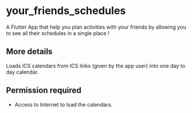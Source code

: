 # your_friends_schedules

A Flutter App that help you plan activities with your friends by allowing you to see all their schedules in a single place ! 

## More details 

Loads ICS calendars from ICS links (given by the app user) into one day to day calendar.

## Permission required

* Access to Internet to load the calendars.